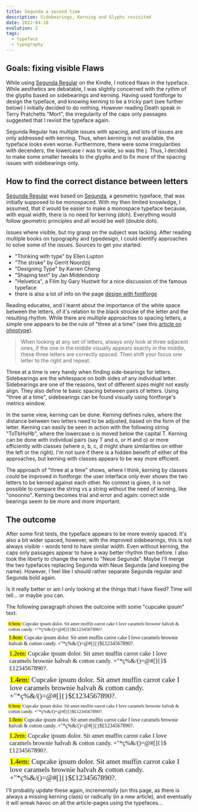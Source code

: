 ```yaml
---
title: Segunda a second time
description: Sidebearings, Kerning and Glyphs revisited
date: 2022-04-10
evolution: 2
tags:
  - typeface
  - typography
---
```


## Goals: fixing visible Flaws

While using [Segunda Regular](/articles/20210327_Type_segunda_regular/) on the Kindle, I noticed flaws in the typeface. While aesthetics are debatable, I was slightly concerned with the rythm of the glyphs based on sidebearings and kerning. Having used fontforge to design the typeface, and knowing kerning to be a tricky part (see further below) I initially decided to do nothing. However reading Death speak in Terry Pratchetts "Mort", the irregularity of the caps only passages suggested that I revisit the typeface again. 

Segunda Regular has multiple issues with spacing, and lots of issues are only addressed with kerning. Thus, when kerning is not available, the typeface looks even worse. Furthermore, there were some irregularities with decenders, the lowercase r was to wide, so was the j. Thus, I decided to make some smaller tweaks to the glyphs and to fix more of the spacing issues with sidebearings only. 

## How to find the correct distance between letters

[Segunda Regular](/articles/20210327_Type_segunda_regular/) was based on [Segunda](/articles/20210327_Type_segunda/), a geometric typeface, that was initially supposed to be monospaced. With my then limited knowledge, I assumed, that it would be easier to make a monospace typeface because, with equal width, there is no need for kerning (doh). Everything would follow geometric principles and all would be well (double doh). 

Issues where visible, but my grasp on the subject was lacking. After reading multiple books on typography and typedesign, I could identify approaches to solve some of the issues. Sources to get you started: 
- "Thinking with type" by Ellen Lupton
- "The stroke" by Gerrit Noordzij
- "Designing Type" by Karren Cheng
- "Shaping text" by Jan Middendorp
- "Helvetica", a Film by Gary Hustwit for a nice discussion of the famous typeface
- there is also a lot of info on the page [design with fontforge](http://designwithfontforge.com) 

Reading educates, and I learnt about the importance of the white space between the letters, of it's relation to the black strocke of the letter and the resulting rhythm. While there are multiple approaches to spacing letters, a simple one appears to be the rule of "three at a time" (see this [article on ohnotype](https://ohnotype.co/blog/spacing)). 

> When looking at any set of letters, always only look at three adjacent ones, if the one in the middle visually appears exactly in the middle, these three letters are correctly spaced. Then shift your focus one letter to the right and repeat. 

Three at a time is very handy when finding side-bearings for letters. Sidebearings are the whitespace on both sides of any individual letter. Sidebearings are one of the reasons, text of different sizes might not easily align. They also define te basic spacing between pairs of letters. Using "three at a time", sidebearings can be found visually using fontforge's metrics window.

In the same view, kerning can be done. Kerning defines rules, where the distance between two letters need to be adjusted, based on the form of the letter. Kerning can easily be seen in action with the following string "ToTbHoHb", where the lowercase o is moved below the capital T. Kerning can be done with individual pairs (say T and o, or H and o) or more efficiently with classes (where o, b, c, d might share similarities on either the left or the right). I'm not sure if there is a hidden benefit of either of the approaches, but kerning with classes appears to be way more efficient.

The approach of "three at a time" shows, where I think, kerning by classes could be improved in fontforge: the user interface only ever shows the two letters to be kerned against each other. No context is given, it is not possible to compare the string vs a string without the need of kerning, like "onoonno". Kerning becomes trial and error and again: correct side bearings seem to be more and more important. 

## The outcome
After some first tests, the typeface appears to be more evenly spaced. It's also a bit wider spaced, however, with the improved sidebearings, this is not always visible - words tend to have similar width. Even without kerning, the caps only passages appear to have a way better rhythm than before. I also took the liberty to change the name to "Neue Segunda". Maybe I'll merge the two typefaces replacing Segunda with Neue Segunda (and keeping the name). However, I feel like I should rather separate Segunda regular and Segunda bold again. 

Is it really better or am I only looking at the things that I have fixed? Time will tell... or maybe you can. 

The following paragraph shows the outcome with some "cupcake ipsum" text: 

<style>
@font-face {
  font-family: 'neuesegunda';
  src: url('neuesegunda-regular.woff2') format('woff2'),
       url('neuesegunda-regular.woff') format('woff');
  font-weight: normal;
  font-style: normal;

}
</style>

<div class="text_sample">
<p style="font-family:'neuesegunda';font-weight:normal;font-size:0.9em; margin: 0.5em"> <mark>0.9em:</mark> Cupcake ipsum dolor. Sit amet muffin carrot cake I love caramels brownie halvah & cotton candy. +"*ç%&/()=@#[]{}$£1234567890?. </p>
<p style="font-family:'neuesegunda';font-weight:normal;font-size:1em; margin: 0.5em"> <mark>1.0em:</mark> Cupcake ipsum dolor. Sit amet muffin carrot cake I love caramels brownie halvah & cotton candy. +"*ç%&/()=@#[]{}$£1234567890?. </p>
<p style="font-family:'neuesegunda';font-weight:normal;font-size:1.2em; margin: 0.5em"> <mark>1.2em:</mark> Cupcake ipsum dolor. Sit amet muffin carrot cake I love caramels brownie halvah & cotton candy. +"*ç%&/()=@#[]{}$£1234567890?. </p>
<p style="font-family:'neuesegunda';font-weight:normal;font-size:1.4em; margin: 0.5em"> <mark>1.4em:</mark> Cupcake ipsum dolor. Sit amet muffin carrot cake I love caramels brownie halvah & cotton candy. +"*ç%&/()=@#[]{}$£1234567890?. </p>
</div>
<div class="text_sample_inverted">
<p style="font-family:'neuesegunda';font-weight:normal;font-size:0.9em; margin: 0.5em"> <mark>0.9em:</mark> Cupcake ipsum dolor. Sit amet muffin carrot cake I love caramels brownie halvah & cotton candy. +"*ç%&/()=@#[]{}$£1234567890?. </p>
<p style="font-family:'neuesegunda';font-weight:normal;font-size:1em; margin: 0.5em"> <mark>1.0em:</mark> Cupcake ipsum dolor. Sit amet muffin carrot cake I love caramels brownie halvah & cotton candy. +"*ç%&/()=@#[]{}$£1234567890?. </p>
<p style="font-family:'neuesegunda';font-weight:normal;font-size:1.2em; margin: 0.5em"> <mark>1.2em:</mark> Cupcake ipsum dolor. Sit amet muffin carrot cake I love caramels brownie halvah & cotton candy. +"*ç%&/()=@#[]{}$£1234567890?. </p>
<p style="font-family:'neuesegunda';font-weight:normal;font-size:1.4em; margin: 0.5em"> <mark>1.4em:</mark> Cupcake ipsum dolor. Sit amet muffin carrot cake I love caramels brownie halvah & cotton candy. +"*ç%&/()=@#[]{}$£1234567890?. </p>
</div>

I'll probably update these again, incrementally (on this page, as there is always a missing kerning class) or radically (in a new article), and eventually it will wreak havoc on all the article-pages using the typefaces...